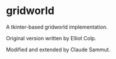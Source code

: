 gridworld
=========

A tkinter-based gridworld implementation.

Original version written by Elliot Colp.

Modified and extended by Claude Sammut.
